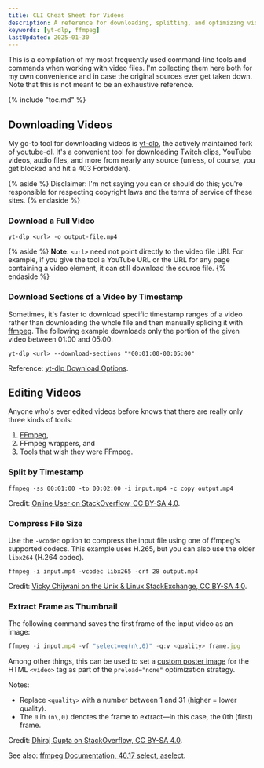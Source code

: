 ```yaml
---
title: CLI Cheat Sheet for Videos
description: A reference for downloading, splitting, and optimizing videos with CLI tools.
keywords: [yt-dlp, ffmpeg]
lastUpdated: 2025-01-30
---
```


This is a compilation of my most frequently used command-line tools and commands when working with video files. I'm collecting them here both for my own convenience and in case the original sources ever get taken down. Note that this is not meant to be an exhaustive reference.

{% include "toc.md" %}

## Downloading Videos

My go-to tool for downloading videos is [yt-dlp](https://github.com/yt-dlp/yt-dlp), the actively maintained fork of youtube-dl. It's a convenient tool for downloading Twitch clips, YouTube videos, audio files, and more from nearly any source (unless, of course, you get blocked and hit a 403 Forbidden).

{% aside %}
Disclaimer: I'm not saying you can or should do this; you're responsible for respecting copyright laws and the terms of service of these sites.
{% endaside %}

### Download a Full Video

``` {data-copyable="true"}
yt-dlp <url> -o output-file.mp4
```

{% aside %}
**Note**: `<url>` need not point directly to the video file URI. For example, if you give the tool a YouTube URL or the URL for any page containing a video element, it can still download the source file.
{% endaside %}

### Download Sections of a Video by Timestamp

Sometimes, it's faster to download specific timestamp ranges of a video rather than downloading the whole file and then manually splicing it with [ffmpeg](#ffmpeg). The following example downloads only the portion of the given video between 01:00 and 05:00:

``` {data-copyable="true"}
yt-dlp <url> --download-sections "*00:01:00-00:05:00"
```

Reference: [yt-dlp Download Options](https://github.com/yt-dlp/yt-dlp?tab=readme-ov-file#download-options).

## Editing Videos

Anyone who's ever edited videos before knows that there are really only three kinds of tools:

1. [FFmpeg](https://www.ffmpeg.org/),
2. FFmpeg wrappers, and
3. Tools that wish they were FFmpeg.

### Split by Timestamp

``` {data-copyable="true"}
ffmpeg -ss 00:01:00 -to 00:02:00 -i input.mp4 -c copy output.mp4
```

Credit: [Online User on StackOverflow, CC BY-SA 4.0](https://stackoverflow.com/a/42827058/5323344).

### Compress File Size

Use the `-vcodec` option to compress the input file using one of ffmpeg's supported codecs. This example uses H.265, but you can also use the older `libx264` (H.264 codec). 

``` {data-copyable="true"}
ffmpeg -i input.mp4 -vcodec libx265 -crf 28 output.mp4
```

Credit: [Vicky Chijwani on the Unix & Linux StackExchange, CC BY-SA 4.0](https://unix.stackexchange.com/a/38380/311005).

### Extract Frame as Thumbnail

The following command saves the first frame of the input video as an image:

```js
ffmpeg -i input.mp4 -vf "select=eq(n\,0)" -q:v <quality> frame.jpg
```

Among other things, this can be used to set a [custom poster image](https://developer.mozilla.org/en-US/docs/Web/API/HTMLVideoElement/poster) for the HTML `<video>` tag as part of the `preload="none"` optimization strategy.

Notes:

- Replace `<quality>` with a number between 1 and 31 (higher = lower quality).
- The `0` in `(n\,0)` denotes the frame to extract—in this case, the 0th (first) frame.

Credit: [Dhiraj Gupta on StackOverflow, CC BY-SA 4.0](https://stackoverflow.com/a/44073745/5323344).

See also: [ffmpeg Documentation, 46.17 select, aselect](https://ffmpeg.org/ffmpeg-all.html#select_002c-aselect).